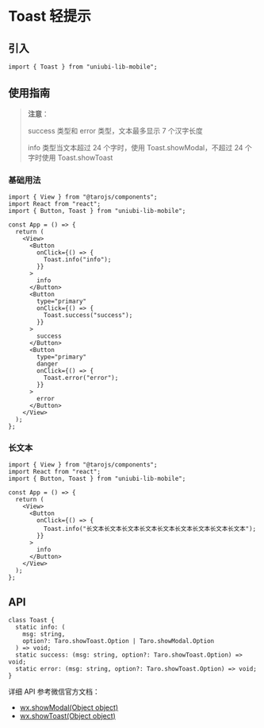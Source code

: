 # Toast 轻提示

## 引入

```tsx
import { Toast } from "uniubi-lib-mobile";
```

## 使用指南

> **注意**：
>
> success 类型和 error 类型，文本最多显示 7 个汉字长度
>
> info 类型当文本超过 24 个字时，使用 Toast.showModal，不超过 24 个字时使用 Toast.showToast

### 基础用法

```tsx
import { View } from "@tarojs/components";
import React from "react";
import { Button, Toast } from "uniubi-lib-mobile";

const App = () => {
  return (
    <View>
      <Button
        onClick={() => {
          Toast.info("info");
        }}
      >
        info
      </Button>
      <Button
        type="primary"
        onClick={() => {
          Toast.success("success");
        }}
      >
        success
      </Button>
      <Button
        type="primary"
        danger
        onClick={() => {
          Toast.error("error");
        }}
      >
        error
      </Button>
    </View>
  );
};
```

### 长文本

```tsx
import { View } from "@tarojs/components";
import React from "react";
import { Button, Toast } from "uniubi-lib-mobile";

const App = () => {
  return (
    <View>
      <Button
        onClick={() => {
          Toast.info("长文本长文本长文本长文本长文本长文本长文本长文本长文本");
        }}
      >
        info
      </Button>
    </View>
  );
};
```

## API

```tsx
class Toast {
  static info: (
    msg: string,
    option?: Taro.showToast.Option | Taro.showModal.Option
  ) => void;
  static success: (msg: string, option?: Taro.showToast.Option) => void;
  static error: (msg: string, option?: Taro.showToast.Option) => void;
}
```

详细 API 参考微信官方文档：

- [wx.showModal(Object object)](https://developers.weixin.qq.com/miniprogram/dev/api/ui/interaction/wx.showModal.html)
- [wx.showToast(Object object)](https://developers.weixin.qq.com/miniprogram/dev/api/ui/interaction/wx.showToast.html)
